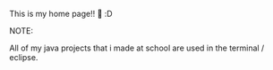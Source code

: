 This is my home page!!  :D

NOTE:

All of my java projects that i made at school are used in the terminal / eclipse.